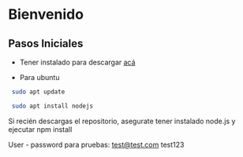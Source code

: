 # Bienvenido
## Pasos Iniciales
- Tener instalado para descargar [acá](https://nodejs.org/en/) 

- Para ubuntu
```bash
 sudo apt update
```
 
```bash
 sudo apt install nodejs
```
Si recién descargas el repositorio, asegurate tener instalado node.js y ejecutar npm install

User - password para pruebas:
    test@test.com 
    test123



